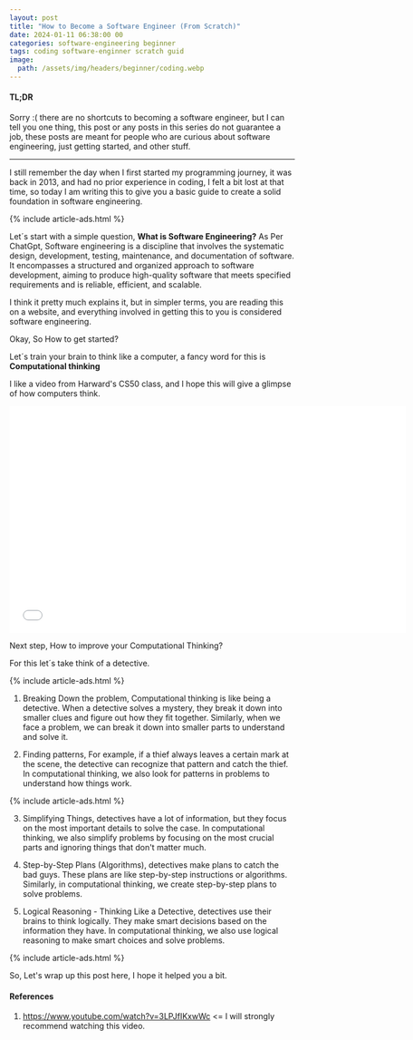 ```yaml
---
layout: post
title: "How to Become a Software Engineer (From Scratch)"
date: 2024-01-11 06:38:00 00
categories: software-engineering beginner
tags: coding software-enginner scratch guid
image:
  path: /assets/img/headers/beginner/coding.webp
---
```


#### TL;DR

Sorry :( there are no shortcuts to becoming a software engineer, but I can tell you one thing, this post or any posts in this series do not guarantee a job, these posts are meant for people who are curious about software engineering, just getting started, and other stuff.

---

I still remember the day when I first started my programming journey, it was back in 2013, and had no prior experience in coding, I felt a bit lost at that time, so today I am writing this to give you a basic guide to create a solid foundation in software engineering.

{% include article-ads.html %}

Let´s start with a simple question, <strong>What is Software Engineering?</strong>
As Per ChatGpt, Software engineering is a discipline that involves the systematic design, development, testing, maintenance, and documentation of software. It encompasses a structured and organized approach to software development, aiming to produce high-quality software that meets specified requirements and is reliable, efficient, and scalable.

I think it pretty much explains it, but in simpler terms, you are reading this on a website, and everything involved in getting this to you is considered software engineering.

Okay, So How to get started?

Let´s train your brain to think like a computer, a fancy word for this is <strong>Computational thinking </strong>

I like a video from Harward's CS50 class, and I hope this will give a glimpse of how computers think.

<iframe width="700" height="400" src="/assets/videos/PB&J Sandwich CS50.mp4" title="CS50 2017 - Lecture 0 - Scratch" frameborder="0" allow="accelerometer; clipboard-write; encrypted-media; gyroscope; picture-in-picture; web-share" allowfullscreen></iframe>

Next step, How to improve your Computational Thinking?

For this let´s take think of a detective.

{% include article-ads.html %}

1. Breaking Down the problem, Computational thinking is like being a detective. When a detective solves a mystery, they break it down into smaller clues and figure out how they fit together. Similarly, when we face a problem, we can break it down into smaller parts to understand and solve it.

2. Finding patterns, For example, if a thief always leaves a certain mark at the scene, the detective can recognize that pattern and catch the thief. In computational thinking, we also look for patterns in problems to understand how things work.

{% include article-ads.html %}

3. Simplifying Things, detectives have a lot of information, but they focus on the most important details to solve the case. In computational thinking, we also simplify problems by focusing on the most crucial parts and ignoring things that don't matter much.

4. Step-by-Step Plans (Algorithms), detectives make plans to catch the bad guys. These plans are like step-by-step instructions or algorithms. Similarly, in computational thinking, we create step-by-step plans to solve problems.

5. Logical Reasoning - Thinking Like a Detective, detectives use their brains to think logically. They make smart decisions based on the information they have. In computational thinking, we also use logical reasoning to make smart choices and solve problems.

{% include article-ads.html %}

So, Let's wrap up this post here, I hope it helped you a bit.

#### References

1. https://www.youtube.com/watch?v=3LPJfIKxwWc <= I will strongly recommend watching this video.
